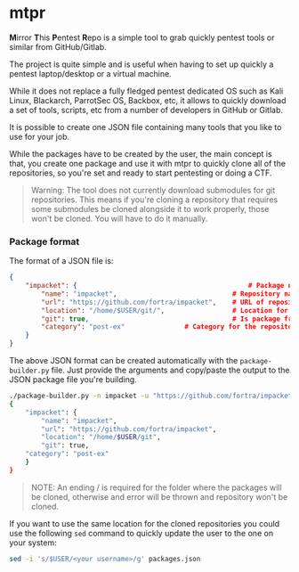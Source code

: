 # mtpr
**M**irror **T**his **P**entest **R**epo is a simple tool to grab quickly pentest tools or similar from GitHub/Gitlab.

The project is quite simple and is useful when having to set up quickly a pentest laptop/desktop or a virtual machine. 

While it does not replace a fully fledged pentest dedicated OS such as Kali Linux, Blackarch, ParrotSec OS, Backbox, etc, it allows to quickly download a set of tools, scripts, etc from a number of developers in GitHub or Gitlab.

It is possible to create one JSON file containing many tools that you like to use for your job. 

While the packages have to be created by the user, the main concept is that, you create one package and use it with  mtpr to quickly clone all of the repositories, so you're set and ready to start pentesting or doing a CTF.

> Warning: The tool does not currently download submodules for git repositories. This means if you're cloning a repository that requires some submodules be cloned alongside it to work properly, those won't be cloned. You will have to do it manually.

### Package format

The format of a JSON file is:

```json
{
	"impacket": {                                           # Package name
		"name": "impacket",                             # Repository name
		"url": "https://github.com/fortra/impacket",    # URL of repository
		"location": "/home/$USER/git/",                 # Location for repository to be cloned to 
		"git": true,                                    # Is package from GitHub or GitLab
		"category": "post-ex"				# Category for the repository
	}
}

```

The above JSON format can be created automatically with the `package-builder.py` file. Just provide the arguments and copy/paste the output to the JSON package file you're building.

```sh
./package-builder.py -n impacket -u "https://github.com/fortra/impacket" -l "/home/$USER/git/" -g -c "post-ex"
{
    "impacket": {
        "name": "impacket",
        "url": "https://github.com/fortra/impacket",
        "location": "/home/$USER/git",
        "git": true,
	"category": "post-ex"
    }
}
```
> NOTE: An ending / is required for the folder where the packages will be cloned, otherwise and error will be thrown and repository won't be cloned.

If you want to use the same location for the cloned repositories you could use the following `sed` command to quickly update the user to the one on your system:
```sh
sed -i 's/$USER/<your username>/g' packages.json
```
